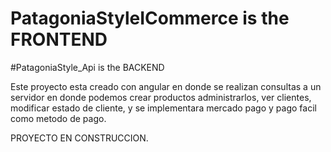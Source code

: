 # PatagoniaStyleICommerce is the FRONTEND
#PatagoniaStyle_Api is the BACKEND

Este proyecto esta creado con angular en donde se realizan consultas a un servidor en donde podemos crear productos administrarlos, ver clientes, modificar estado de cliente, y se implementara mercado pago y pago facil como metodo de pago.

PROYECTO EN CONSTRUCCION.
